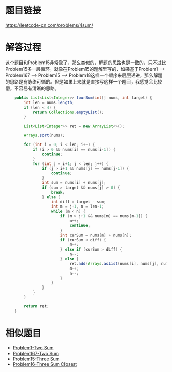 # 题目链接
https://leetcode-cn.com/problems/4sum/

# 解答过程
这个题目和Problem15非常像了，那么类似的，解题的思路也是一致的，只不过比Problem15多一层循环。就像在Problem15的题解里写的，如果基于Problem1 --> Problem167 --> Problem15 --> Problem18这样一个顺序来层层递进，那么解题的思路是有脉络可循的。但是如果上来就是直接写这样一个题目，我感觉会比较懵，不容易有清晰的思路。

```java
	public List<List<Integer>> fourSum(int[] nums, int target) {
		int len = nums.length;
		if (len < 4) {
			return Collections.emptyList();
		}

		List<List<Integer>> ret = new ArrayList<>();

		Arrays.sort(nums);

		for (int i = 0; i < len; i++) {
			if (i > 0 && nums[i] == nums[i-1]) {
				continue;
			}
			for (int j = i+1; j < len; j++) {
				if (j > i+1 && nums[j] == nums[j-1]) {
					continue;
				}
				int sum = nums[i] + nums[j];
				if (sum > target && nums[j] > 0) {
					break;
				} else {
					int diff = target - sum;
					int m = j+1, n = len-1;
					while (m < n) {
						if (m > j+1 && nums[m] == nums[m-1]) {
							m++;
							continue;
						}
						int curSum = nums[m] + nums[n];
						if (curSum < diff) {
							m++;
						} else if (curSum > diff) {
							n--;
						} else {
							ret.add(Arrays.asList(nums[i], nums[j], nums[m], nums[n]));
							m++;
							n--;
						}
					}
				}
			}
		}

		return ret;
	}
```

# 相似题目
- [Problem1-Two Sum](2022-10-12-leetcode-problem-1.md)
- [Problem167-Two Sum](2021-08-06-leetcode-problem-167.md)
- [Problem15-Three Sum](2021-11-22-leetcode-problem-15.md)
- [Problem16-Three Sum Closest](2021-11-23-leetcode-problem-16.md)